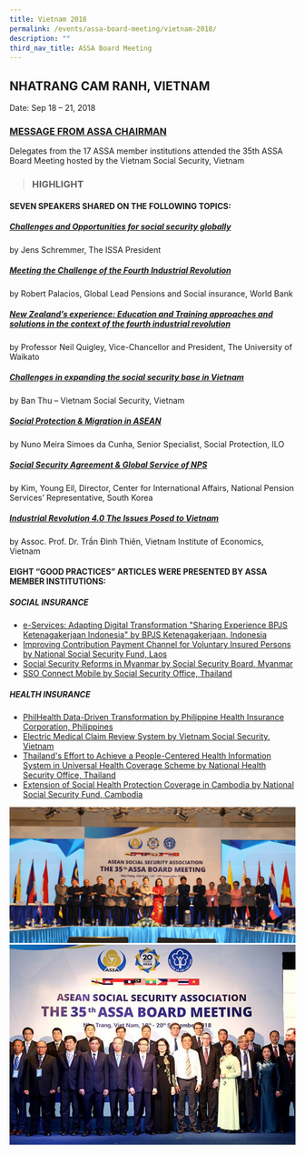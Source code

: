 ```yaml
---
title: Vietnam 2018
permalink: /events/assa-board-meeting/vietnam-2018/
description: ""
third_nav_title: ASSA Board Meeting
---
```

## NHATRANG CAM RANH, VIETNAM
Date: Sep 18 – 21, 2018

### [MESSAGE FROM ASSA CHAIRMAN](/files/ASSA%20Board%20Meeting/Vietnam%202018/Message%20from%20ASSA%20Chairman.pdf)
Delegates from the 17 ASSA member institutions attended the 35th ASSA Board Meeting hosted by the Vietnam Social Security, Vietnam

> ### HIGHLIGHT
#### SEVEN SPEAKERS SHARED ON THE FOLLOWING TOPICS:
##### [Challenges and Opportunities for social security globally](/files/ASSA%20Board%20Meeting/Vietnam%202018/Challenges%20and%20Opportunities%20for%20social%20security%20globally.pdf)
by Jens Schremmer, The ISSA President

##### [Meeting the Challenge of the Fourth Industrial Revolution](/files/ASSA%20Board%20Meeting/Vietnam%202018/Meeting%20the%20Challenge%20of%20the%20Fourth%20Industrial%20Revolution.pdf)
by Robert Palacios, Global Lead Pensions and Social insurance, World Bank

##### [New Zealand’s experience: Education and Training approaches and solutions in the context of the fourth industrial revolution](/files/ASSA%20Board%20Meeting/Vietnam%202018/New%20Zealand’s%20experience_%20Education%20and%20Training.pdf)
by Professor Neil Quigley, Vice-Chancellor and President, The University of Waikato

##### [Challenges in expanding the social security base in Vietnam](/files/ASSA%20Board%20Meeting/Vietnam%202018/Challenges%20in%20expanding%20the%20social%20security%20base%20in%20Vietnam.pdf)
by Ban Thu – Vietnam Social Security, Vietnam

##### [Social Protection & Migration in ASEAN](/files/ASSA%20Board%20Meeting/Vietnam%202018/Social%20Protection%20&%20Migration%20in%20ASEAN.pdf)
by Nuno Meira Simoes da Cunha, Senior Specialist, Social Protection, ILO

##### [Social Security Agreement & Global Service of NPS](/files/ASSA%20Board%20Meeting/Vietnam%202018/Social%20Security%20Agreement%20&%20Global%20Service%20of%20NPS.pdf)
by Kim, Young Eil, Director, Center for International Affairs, National Pension Services’ Representative, South Korea

##### [Industrial Revolution 4.0 The Issues Posed to Vietnam](/files/ASSA%20Board%20Meeting/Vietnam%202018/Industrial%20Revolution%204%20The%20Issues%20Posed%20to%20Vietnam.pdf)
by Assoc. Prof. Dr. Trần Đình Thiên, Vietnam Institute of Economics, Vietnam

#### EIGHT “GOOD PRACTICES” ARTICLES WERE PRESENTED BY ASSA MEMBER INSTITUTIONS:
##### SOCIAL INSURANCE
* [e-Services: Adapting Digital Transformation "Sharing Experience BPJS Ketenagakerjaan Indonesia" by BPJS Ketenagakerjaan, Indonesia](/files/ASSA%20Board%20Meeting/Vietnam%202018/e-Services-Adapting%20Digital%20Transformation%20by%20BPJS%20Ketenagakerjaan-Indonesia.pdf)
* [Improving Contribution Payment Channel for Voluntary Insured Persons by National Social Security Fund, Laos](/files/ASSA%20Board%20Meeting/Vietnam%202018/Improving%20Contribution%20Payment%20Channel%20for%20Voluntary%20Insured%20Persons%20by%20National%20Social%20Security.pdf)
* [Social Security Reforms in Myanmar by Social Security Board, Myanmar](/files/ASSA%20Board%20Meeting/Vietnam%202018/Social%20Security%20Reforms%20in%20Myanmar%20by%20Social%20Security%20Board-Myanmar.pdf)
* [SSO Connect Mobile by Social Security Office, Thailand](/files/ASSA%20Board%20Meeting/Vietnam%202018/SSO%20Connect%20Mobile%20by%20Social%20Security%20Office-Thailand.pdf)


##### HEALTH INSURANCE
* [PhilHealth Data-Driven Transformation by Philippine Health Insurance Corporation, Philippines](/files/ASSA%20Board%20Meeting/Vietnam%202018/PhilHealth%20Data-Driven%20Transformation%20by%20Philippine%20Health%20Insurance%20Corporation-Philippines.pdf)
* [Electric Medical Claim Review System by Vietnam Social Security, Vietnam](/files/ASSA%20Board%20Meeting/Vietnam%202018/Electric%20Medical%20Claim%20Review%20System%20by%20Vietnam%20Social%20Security-Vietnam.pdf)
* [Thailand's Effort to Achieve a People-Centered Health Information System in Universal Health Coverage Scheme by National Health Security Office, Thailand](/files/ASSA%20Board%20Meeting/Vietnam%202018/Thailands%20Effort%20to%20Achieve%20a%20People-Centered%20Health%20Information%20System.pdf)
* [Extension of Social Health Protection Coverage in Cambodia by National Social Security Fund, Cambodia](/files/ASSA%20Board%20Meeting/Vietnam%202018/Extension%20of%20Social%20Health%20Protection%20Coverage%20in%20Cambodia%20by%20National%20Social%20Security%20Fund.pdf)

![](/images/Board%20Meeting/Vietnam%202018/Vietnam-2018-1.jpg)![](/images/Board%20Meeting/Vietnam%202018/Vietnam-2018-2.jpg)